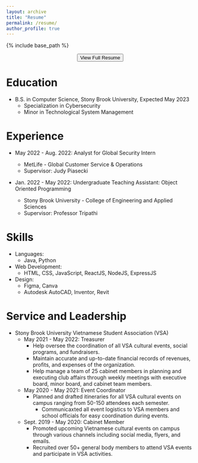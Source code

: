 ```yaml
---
layout: archive
title: "Resume"
permalink: /resume/
author_profile: true
---
```


{% include base_path %}
<p align = "center">
<a href="https://kevinz1312.github.io/files/Kevin_Zhou_Resume.pdf">
<button class="btn btn--inverse">View Full Resume</button>
</a></p>

Education
======
* B.S. in Computer Science, Stony Brook University, Expected May 2023
  * Specialization in Cybersecurity
  * Minor in Technological System Management

Experience
======
* May 2022 - Aug. 2022: Analyst for Global Security Intern
  * MetLife - Global Customer Service & Operations
  * Supervisor: Judy Piasecki

* Jan. 2022 - May 2022: Undergraduate Teaching Assistant: Object Oriented Programming
  * Stony Brook University - College of Engineering and Applied Sciences
  * Supervisor: Professor Tripathi
  
Skills
======
* Languages:
  * Java, Python
* Web Development: 
  * HTML, CSS, JavaScript, ReactJS, NodeJS, ExpressJS
* Design:
  * Figma, Canva
  * Autodesk AutoCAD, Inventor, Revit

Service and Leadership
======
* Stony Brook University Vietnamese Student Association (VSA)
  * May 2021 - May 2022: Treasurer
    * Help oversee the coordination of all VSA cultural events, social programs, and fundraisers.
    * Maintain accurate and up-to-date financial records of revenues, profits, and expenses of the organization.
    * Help manage a team of 25 cabinet members in planning and executing club affairs through weekly meetings with
      executive board, minor board, and cabinet team members.
  * May 2020 - May 2021: Event Coordinator
    * Planned and drafted itineraries for all VSA cultural events on campus ranging from 50-150 attendees each
      semester.
      * Communicaxted all event logistics to VSA members and school officials for easy coordination during events.
  * Sept. 2019 - May 2020: Cabinet Member
    * Promoted upcoming Vietnamese cultural events on campus through various channels including social media, flyers, and emails.
    * Recruited over 50+ general body members to attend VSA events and participate in VSA activities.
